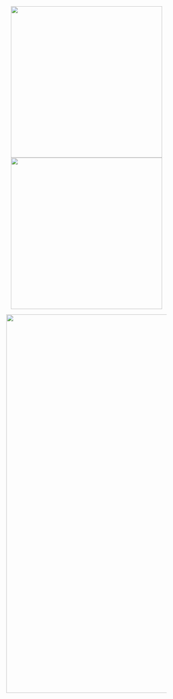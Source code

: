 <center class="half">
 <img src="https://github-readme-stats.vercel.app/api?username=Jsu-ysj&show_icons=true&theme=radical" width = 400 />
  <img src="https://github-readme-stats.vercel.app/api/top-langs/?username=Jsu-ysj&langs_count=8&theme=radical" width = 400/>
</figure>
</center>

<figure class="half">


<img src="https://github-readme-streak-stats.herokuapp.com/?user=Jsu-ysj&theme=radical" width = 1000, heigth = 500 align=center/>


